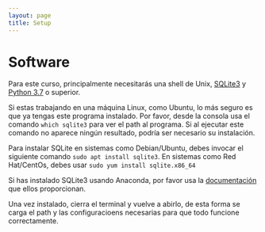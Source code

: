 ```yaml
---
layout: page
title: Setup
---
```

# Software
Para este curso, principalmente necesitarás una shell de Unix, [SQLite3](http://www.sqlite.org/) y [Python 3.7](https://www.python.org/downloads/) o superior.

Si estas trabajando en una máquina Linux, como Ubuntu, lo más seguro es que ya tengas este programa instalado.
Por favor, desde la consola usa el comando `which sqlite3` para ver el path al programa. Si al ejecutar este comando no
aparece ningún resultado, podría ser necesario su instalación. 

Para instalar SQLite en sistemas como Debian/Ubuntu, debes invocar el siguiente comando `sudo apt install sqlite3`.
En sistemas como Red Hat/CentOs, debes usar `sudo yum install sqlite.x86_64`

Si has instalado SQLite3 usando Anaconda, por favor usa la [documentación](https://anaconda.org/anaconda/sqlite) que ellos proporcionan.

Una vez instalado, cierra el terminal y vuelve a abirlo, de esta forma se carga el path y las configuracioens necesarias
para que todo funcione correctamente.
